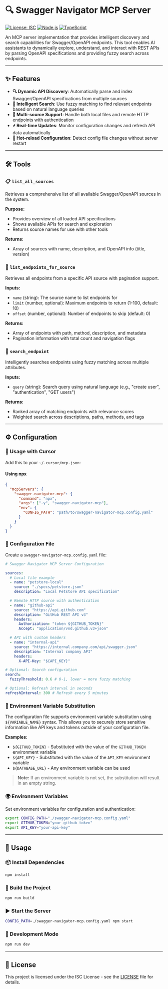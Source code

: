 # 🔍 Swagger Navigator MCP Server

[![License: ISC](https://img.shields.io/badge/License-ISC-blue.svg)](LICENSE)
[![Node.js](https://img.shields.io/badge/Node.js-18+-green.svg)](https://nodejs.org)
[![TypeScript](https://img.shields.io/badge/TypeScript-Ready-blue.svg)](https://www.typescriptlang.org)

An MCP server implementation that provides intelligent discovery and search capabilities for Swagger/OpenAPI endpoints. This tool enables AI assistants to dynamically explore, understand, and interact with REST APIs by parsing OpenAPI specifications and providing fuzzy search across endpoints.

---

## ✨ Features

- **🔍 Dynamic API Discovery**: Automatically parse and index Swagger/OpenAPI specifications from multiple sources
- **🎯 Intelligent Search**: Use fuzzy matching to find relevant endpoints based on natural language queries
- **🔗 Multi-source Support**: Handle both local files and remote HTTP endpoints with authentication
- **⚡ Real-time Updates**: Monitor configuration changes and refresh API data automatically
- **🔄 Hot-reload Configuration**: Detect config file changes without server restart

---

## 🛠️ Tools

### 📋 `list_all_sources`

Retrieves a comprehensive list of all available Swagger/OpenAPI sources in the system.

**Purpose:**

- Provides overview of all loaded API specifications
- Shows available APIs for search and exploration
- Returns source names for use with other tools

**Returns:**

- Array of sources with name, description, and OpenAPI info (title, version)

### 📄 `list_endpoints_for_source`

Retrieves all endpoints from a specific API source with pagination support.

**Inputs:**

- `name` (string): The source name to list endpoints for
- `limit` (number, optional): Maximum endpoints to return (1-100, default: 10)
- `offset` (number, optional): Number of endpoints to skip (default: 0)

**Returns:**

- Array of endpoints with path, method, description, and metadata
- Pagination information with total count and navigation flags

### 🔎 `search_endpoint`

Intelligently searches endpoints using fuzzy matching across multiple attributes.

**Inputs:**

- `query` (string): Search query using natural language (e.g., "create user", "authentication", "GET users")

**Returns:**

- Ranked array of matching endpoints with relevance scores
- Weighted search across descriptions, paths, methods, and tags

---

## ⚙️ Configuration

### 🤖 Usage with Cursor

Add this to your `~/.cursor/mcp.json`:

#### Using npx

```json
{
  "mcpServers": {
    "swagger-navigator-mcp": {
      "command": "npx",
      "args": ["-y", "swagger-navigator-mcp"],
      "env": {
        "CONFIG_PATH": "path/to/swagger-navigator-mcp.config.yaml"
      }
    }
  }
}
```

### 📝 Configuration File

Create a `swagger-navigator-mcp.config.yaml` file:

```yaml
# Swagger Navigator MCP Server Configuration

sources:
  # Local file example
  - name: "petstore-local"
    source: "./specs/petstore.json"
    description: "Local Petstore API specification"

  # Remote HTTP source with authentication
  - name: "github-api"
    source: "https://api.github.com"
    description: "GitHub REST API v3"
    headers:
      Authorization: "token ${GITHUB_TOKEN}"
      Accept: "application/vnd.github.v3+json"

  # API with custom headers
  - name: "internal-api"
    source: "https://internal.company.com/api/swagger.json"
    description: "Internal company API"
    headers:
      X-API-Key: "${API_KEY}"

# Optional: Search configuration
search:
  fuzzyThreshold: 0.6 # 0-1, lower = more fuzzy matching

# Optional: Refresh interval in seconds
refreshInterval: 300 # Refresh every 5 minutes
```

### 🔐 Environment Variable Substitution

The configuration file supports environment variable substitution using `${VARIABLE_NAME}` syntax. This allows you to securely store sensitive information like API keys and tokens outside of your configuration file.

**Examples:**

- `${GITHUB_TOKEN}` - Substituted with the value of the `GITHUB_TOKEN` environment variable
- `${API_KEY}` - Substituted with the value of the `API_KEY` environment variable
- `${DATABASE_URL}` - Any environment variable can be used

> **Note:** If an environment variable is not set, the substitution will result in an empty string.

### 🌍 Environment Variables

Set environment variables for configuration and authentication:

```bash
export CONFIG_PATH="./swagger-navigator-mcp.config.yaml"
export GITHUB_TOKEN="your-github-token"
export API_KEY="your-api-key"
```

---

## 🚀 Usage

### 📦 Install Dependencies

```bash
npm install
```

### 🔨 Build the Project

```bash
npm run build
```

### ▶️ Start the Server

```bash
CONFIG_PATH=./swagger-navigator-mcp.config.yaml npm start
```

### 🧪 Development Mode

```bash
npm run dev
```

---

## 📄 License

This project is licensed under the ISC License - see the [LICENSE](LICENSE) file for details.

